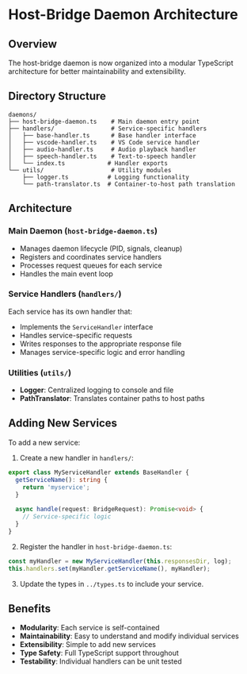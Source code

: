 # Host-Bridge Daemon Architecture

## Overview

The host-bridge daemon is now organized into a modular TypeScript architecture for better maintainability and extensibility.

## Directory Structure

```
daemons/
├── host-bridge-daemon.ts    # Main daemon entry point
├── handlers/                # Service-specific handlers
│   ├── base-handler.ts      # Base handler interface
│   ├── vscode-handler.ts    # VS Code service handler
│   ├── audio-handler.ts     # Audio playback handler
│   ├── speech-handler.ts    # Text-to-speech handler
│   └── index.ts            # Handler exports
└── utils/                   # Utility modules
    ├── logger.ts           # Logging functionality
    └── path-translator.ts  # Container-to-host path translation
```

## Architecture

### Main Daemon (`host-bridge-daemon.ts`)
- Manages daemon lifecycle (PID, signals, cleanup)
- Registers and coordinates service handlers
- Processes request queues for each service
- Handles the main event loop

### Service Handlers (`handlers/`)
Each service has its own handler that:
- Implements the `ServiceHandler` interface
- Handles service-specific requests
- Writes responses to the appropriate response file
- Manages service-specific logic and error handling

### Utilities (`utils/`)
- **Logger**: Centralized logging to console and file
- **PathTranslator**: Translates container paths to host paths

## Adding New Services

To add a new service:

1. Create a new handler in `handlers/`:
```typescript
export class MyServiceHandler extends BaseHandler {
  getServiceName(): string {
    return 'myservice';
  }
  
  async handle(request: BridgeRequest): Promise<void> {
    // Service-specific logic
  }
}
```

2. Register the handler in `host-bridge-daemon.ts`:
```typescript
const myHandler = new MyServiceHandler(this.responsesDir, log);
this.handlers.set(myHandler.getServiceName(), myHandler);
```

3. Update the types in `../types.ts` to include your service.

## Benefits

- **Modularity**: Each service is self-contained
- **Maintainability**: Easy to understand and modify individual services
- **Extensibility**: Simple to add new services
- **Type Safety**: Full TypeScript support throughout
- **Testability**: Individual handlers can be unit tested